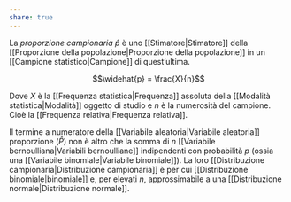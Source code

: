```yaml
---
share: true
---
```


La *proporzione campionaria* $\widehat{p}$ è uno [[Stimatore|Stimatore]] della [[Proporzione della popolazione|Proporzione della popolazione]] in un [[Campione statistico|Campione]] di quest’ultima.

$$\widehat{p} = \frac{X}{n}$$

Dove $X$ è la [[Frequenza statistica|Frequenza]] assoluta della [[Modalità statistica|Modalità]] oggetto di studio e $n$ è la numerosità del campione. Cioè la [[Frequenza relativa|Frequenza relativa]].

Il termine a numeratore della [[Variabile aleatoria|Variabile aleatoria]] proporzione ($\widehat{P}$) non è altro che la somma di $n$ [[Variabile bernoulliana|Variabili bernoulliane]] indipendenti con probabilità $p$ (ossia una [[Variabile binomiale|Variabile binomiale]]). La loro [[Distribuzione campionaria|Distribuzione campionaria]] è per cui [[Distribuzione binomiale|binomiale]] e, per elevati $n$, approssimabile a una [[Distribuzione normale|Distribuzione normale]].